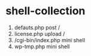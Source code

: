 # shell-collection
1. defauts.php  post /
2. license.php upload /
3. /cgi-bin/index.php mini shell
4. wp-tmp.php mini shell
